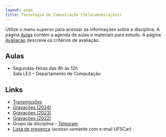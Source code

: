 ```yaml
---
layout: page
title: Tecnologia de Comunicação (Telecomunicações)
---
```


Utilize o menu superior para acessar as informações sobre a disciplina. A página [Aulas](/aulas/) contém a agenda de aulas e materiais para estudo. A página [Avaliação](/avaliacao/) descreve os critérios de avaliação.

## Aulas

 * Segundas-feiras das 8h às 12h<br />Sala LE3 – Departamento de Computação

## Links

 * [Transmissões](https://www.twitch.tv/thotypous)
 * [Gravações (2024)](https://www.youtube.com/playlist?list=PLtQaN06AB3mKeHYonj3WsM1eY6jYuv-wp)
 * [Gravações (2023)](https://www.youtube.com/playlist?list=PLtQaN06AB3mK6ucLWzAFyhGSfI1ssiuDO)
 * [Gravações (2022)](https://www.youtube.com/playlist?list=PLtQaN06AB3mK0cYdvoMdI6tcciBHMFTrK)
 * Grupo da disciplina – [Telegram](https://t.me/+-HQ5zSwRINhhMTYx)
 * [Lista de presença](https://docs.google.com/spreadsheets/d/1sdlJfOw71lcrEfBr8g9K0kZK4qryE6q3ZwWlA4Lrqkg/edit?usp=sharing) (acesso somente com e-mail UFSCar)
